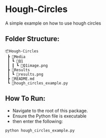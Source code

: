 # Hough-Circles

A simple example on how to use hough circles
 
## Folder Structure:
```
📦Hough-Circles
 ┣ 📂Media
 ┃ ┗ 📂Q1
 ┃ ┃ ┗ 📜Q1image.png
 ┣ 📂Results
 ┃ ┗ 📜results.png
 ┣ 📜README.md
 ┗ 📜hough_circles_example.py
```
## How To Run:

* Navigate to the root of this package.
* Ensure the Python file is executable 
* then enter the following:
```
python hough_circles_example.py
```
